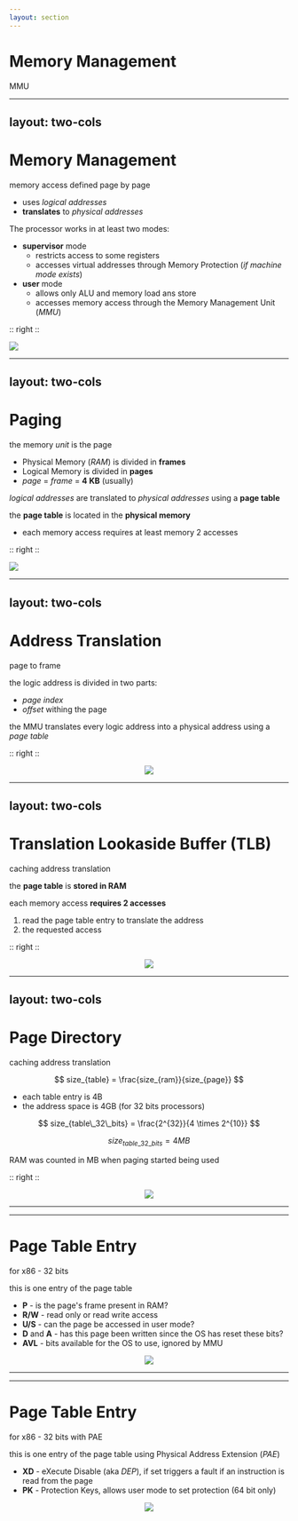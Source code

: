 ```yaml
---
layout: section
---
```

# Memory Management
MMU

---
layout: two-cols
---
# Memory Management
memory access defined page by page

- uses *logical addresses*
- **translates** to *physical addresses*

The processor works in at least two modes:
- **supervisor** mode 
  - restricts access to some registers 
  - accesses virtual addresses through Memory Protection (*if machine mode exists*)
- **user** mode 
  - allows only ALU and memory load ans store
  - accesses memory access through the Memory Management Unit (*MMU*)

:: right ::

<img src="/mmu/mmu.svg" class="w-120">

---
layout: two-cols
---
# Paging
the memory *unit* is the page

- Physical Memory (*RAM*) is divided in **frames**
- Logical Memory is divided in **pages**
- *page* = *frame* = **4 KB** (usually)

*logical addresses* are translated to *physical addresses* using a **page table**

the **page table** is located in the **physical memory**
  - <span color="red">each memory access requires at least memory 2 accesses</span>

<style>
.two-columns {
    grid-template-columns: 3fr 6fr;
}
</style>

:: right ::

<img src="/mmu/paging.svg" class="w-170">

---
layout: two-cols
---
# Address Translation
page to frame

the logic address is divided in two parts:
- *page index*
- *offset* withing the page

the MMU translates every logic address into a physical address using a *page table*

<style>
.two-columns {
    grid-template-columns: 2fr 6fr;
}
</style>

:: right ::

<div align="center">
    <img src="/mmu/page_translation.svg" class="w-170">
</div>

---
layout: two-cols
---
# Translation Lookaside Buffer (TLB)
caching address translation

<style>
.two-columns {
    grid-template-columns: 2fr 6fr;
}
</style>

the **page table** is **stored in RAM**

each memory access **requires 2 accesses**
1. read the page table entry to translate the address
2. the requested access

:: right ::

<div align="center">
    <img src="/mmu/tlb.svg" class="w-170 rounded">
</div>

---
layout: two-cols
---
# Page Directory
caching address translation

<style>
.two-columns {
    grid-template-columns: 2fr 6fr;
}
</style>

$$ size_{table} = \frac{size_{ram}}{size_{page}}  $$

- each table entry is 4B
- the address space is 4GB (for 32 bits processors)

$$ size_{table\_32\_bits} = \frac{2^{32}}{4 \times 2^{10}}  $$

$$ size_{table\_32\_bits} = 4 MB $$

RAM was counted in MB when paging started being used

:: right ::

<div align="center">
    <img src="/mmu/page_directory.svg" class="w-170">
</div>

---
---
# Page Table Entry 
for x86 - 32 bits

this is one entry of the page table
- **P** - is the page's frame present in RAM?
- **R/W** - read only or read write access
- **U/S** - can the page be accessed in user mode?
- **D** and **A** - has this page been written since the OS has reset these bits?
- **AVL** - bits available for the OS to use, ignored by MMU

<div align="center">
    <img src="/mmu/page_entry_x86.svg">
</div>

---
---
# Page Table Entry
for x86 - 32 bits with PAE

this is one entry of the page table using Physical Address Extension (*PAE*)
- **XD** - eXecute Disable (aka *DEP*), if set triggers a fault if an instruction is read from the page
- **PK** - Protection Keys, allows user mode to set protection (64 bit only)

<div align="center">
    <img src="/mmu/page_entry_x86pae.svg">
</div>

